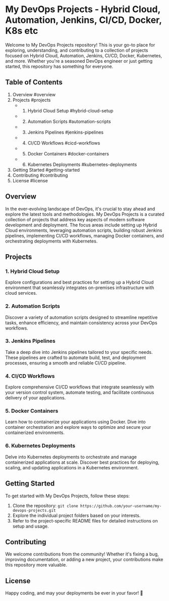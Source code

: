 # My DevOps Projects - Hybrid Cloud, Automation, Jenkins, CI/CD, Docker, K8s etc



Welcome to My DevOps Projects repository! This is your go-to place for exploring, understanding, and contributing to a collection of projects focused on Hybrid Cloud, Automation, Jenkins, CI/CD, Docker, Kubernetes, and more. Whether you're a seasoned DevOps engineer or just getting started, this repository has something for everyone.

## Table of Contents

1. Overview #overview
2. Projects #projects
   - 1. Hybrid Cloud Setup #hybrid-cloud-setup
   - 2. Automation Scripts #automation-scripts
   - 3. Jenkins Pipelines #jenkins-pipelines
   - 4. CI/CD Workflows #cicd-workflows
   - 5. Docker Containers #docker-containers
   - 6. Kubernetes Deployments #kubernetes-deployments
3. Getting Started #getting-started
4. Contributing #contributing
5. License #license

## Overview

In the ever-evolving landscape of DevOps, it's crucial to stay ahead and explore the latest tools and methodologies. My DevOps Projects is a curated collection of projects that address key aspects of modern software development and deployment. The focus areas include setting up Hybrid Cloud environments, leveraging automation scripts, building robust Jenkins pipelines, implementing CI/CD workflows, managing Docker containers, and orchestrating deployments with Kubernetes.

## Projects

### 1. Hybrid Cloud Setup

Explore configurations and best practices for setting up a Hybrid Cloud environment that seamlessly integrates on-premises infrastructure with cloud services.

### 2. Automation Scripts

Discover a variety of automation scripts designed to streamline repetitive tasks, enhance efficiency, and maintain consistency across your DevOps workflows.

### 3. Jenkins Pipelines

Take a deep dive into Jenkins pipelines tailored to your specific needs. These pipelines are crafted to automate build, test, and deployment processes, ensuring a smooth and reliable CI/CD pipeline.

### 4. CI/CD Workflows

Explore comprehensive CI/CD workflows that integrate seamlessly with your version control system, automate testing, and facilitate continuous delivery of your applications.

### 5. Docker Containers

Learn how to containerize your applications using Docker. Dive into container orchestration and explore ways to optimize and secure your containerized environments.

### 6. Kubernetes Deployments

Delve into Kubernetes deployments to orchestrate and manage containerized applications at scale. Discover best practices for deploying, scaling, and updating applications in a Kubernetes environment.

## Getting Started

To get started with My DevOps Projects, follow these steps:

1. Clone the repository: `git clone https://github.com/your-username/my-devops-projects.git`
2. Explore the individual project folders based on your interests.
3. Refer to the project-specific README files for detailed instructions on setup and usage.

## Contributing

We welcome contributions from the community! Whether it's fixing a bug, improving documentation, or adding a new project, your contributions make this repository more valuable.

## License

Happy coding, and may your deployments be ever in your favor! 🚀
